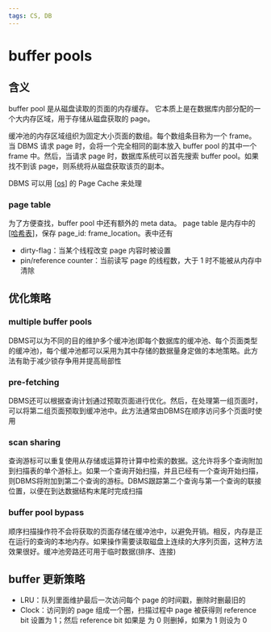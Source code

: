 ```yaml
---
tags: CS, DB
---
```

# buffer pools

## 含义

buffer pool 是从磁盘读取的页面的内存缓存。
它本质上是在数据库内部分配的一个大内存区域，用于存储从磁盘获取的 page。

缓冲池的内存区域组织为固定大小页面的数组。每个数组条目称为一个 frame。
当 DBMS 请求 page 时，会将一个完全相同的副本放入 buffer pool 的其中一个 frame 中。然后，当请求 page 时，数据库系统可以首先搜索 buffer pool。如果找不到该 page，则系统将从磁盘获取该页的副本。

DBMS 可以用 [[os]] 的 Page Cache 来处理

### page table

为了方便查找，buffer pool 中还有额外的 meta data。
page table 是内存中的 [[哈希表]]，保存 page_id: frame_location。表中还有

- dirty-flag：当某个线程改变 page 内容时被设置
- pin/reference counter：当前读写 page 的线程数，大于 1 时不能被从内存中清除

## 优化策略

### multiple buffer pools

DBMS可以为不同的目的维护多个缓冲池(即每个数据库的缓冲池、每个页面类型的缓冲池)，每个缓冲池都可以采用为其中存储的数据量身定做的本地策略。此方法有助于减少锁存争用并提高局部性

### pre-fetching

DBMS还可以根据查询计划通过预取页面进行优化。然后，在处理第一组页面时，可以将第二组页面预取到缓冲池中。此方法通常由DBMS在顺序访问多个页面时使用

### scan sharing

查询游标可以重复使用从存储或运算符计算中检索的数据。这允许将多个查询附加到扫描表的单个游标上。如果一个查询开始扫描，并且已经有一个查询开始扫描，则DBMS将附加到第二个查询的游标。DBMS跟踪第二个查询与第一个查询的联接位置，以便在到达数据结构末尾时完成扫描

### buffer pool bypass

顺序扫描操作符不会将获取的页面存储在缓冲池中，以避免开销。相反，内存是正在运行的查询的本地内存。如果操作需要读取磁盘上连续的大序列页面，这种方法效果很好。缓冲池旁路还可用于临时数据(排序、连接)

## buffer 更新策略

- LRU：队列里面维护最后一次访问每个 page 的时间戳，删除时删最旧的
- Clock：访问到的 page 组成一个圈，扫描过程中 page 被获得则 reference bit 设置为 1；然后 reference bit 如果是 为 0 则删掉，如果为 1 则设为 0

[//begin]: # "Autogenerated link references for markdown compatibility"
[os]: <../operating system/os.md> "操作系统"
[哈希表]: ../algorithm/哈希表.md "哈希表"
[//end]: # "Autogenerated link references"
